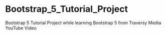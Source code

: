 # Bootstrap_5_Tutorial_Project
Bootstrap 5 Tutorial Project while learning Bootstrap 5 from Traversy Media YouTube Video
